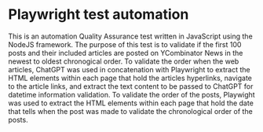 # Playwright test automation

This is an automation Quality Assurance test written in JavaScript using the NodeJS framework. The purpose of this test is to validate if the first 100 posts and their included articles are posted on YCombinator News in the newest to oldest chronogical order. To validate the order when the web articles, ChatGPT was used in concatenation with Playwright to extract the HTML elements within each page that hold the articles hyperlinks, navigate to the article links, and extract the text content to be passed to ChatGPT for datetime information validation. To validate the order of the posts, Playwight was used to extract the HTML elements within each page that hold the date that tells when the post was made to validate the chronological order of the posts.
